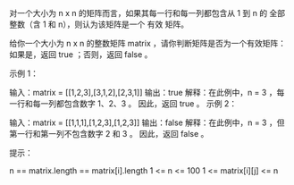对一个大小为 n x n 的矩阵而言，如果其每一行和每一列都包含从 1 到 n 的 全部 整数（含 1 和 n），则认为该矩阵是一个 有效 矩阵。

给你一个大小为 n x n 的整数矩阵 matrix ，请你判断矩阵是否为一个有效矩阵：如果是，返回 true ；否则，返回 false 。

 

示例 1：



输入：matrix = [[1,2,3],[3,1,2],[2,3,1]]
输出：true
解释：在此例中，n = 3 ，每一行和每一列都包含数字 1、2、3 。
因此，返回 true 。
示例 2：



输入：matrix = [[1,1,1],[1,2,3],[1,2,3]]
输出：false
解释：在此例中，n = 3 ，但第一行和第一列不包含数字 2 和 3 。
因此，返回 false 。
 

提示：

n == matrix.length == matrix[i].length
1 <= n <= 100
1 <= matrix[i][j] <= n
